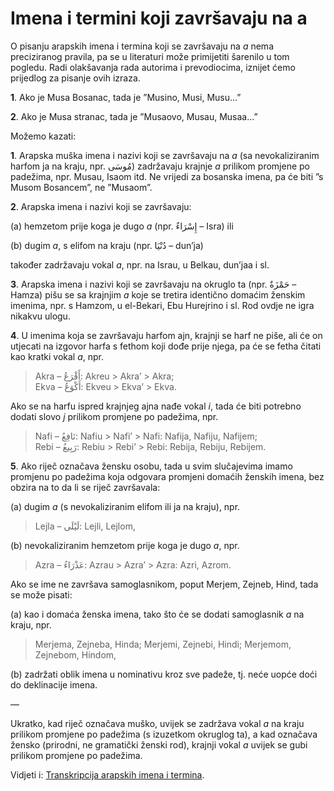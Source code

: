 # Imena i termini koji završavaju na a

O pisanju arapskih imena i termina koji se završavaju na _a_ nema preciziranog pravila, pa se u literaturi može primijetiti šarenilo u tom pogledu. Radi olakšavanja rada autorima i prevodiocima, iznijet ćemo prijedlog za pisanje ovih izraza.

**1**. Ako je Musa Bosanac, tada je ”Musino, Musi, Musu...”

**2**. Ako je Musa stranac, tada je ”Musaovo, Musau, Musaa...”

Možemo kazati:

**1**. Arapska muška imena i nazivi koji se završavaju na _a_ \(sa nevokaliziranim harfom ja na kraju, npr. مُوسَى\) zadržavaju krajnje _a_ prilikom promjene po padežima, npr. Musau, Isaom itd. Ne vrijedi za bosanska imena, pa će biti ”s Musom Bosancem”, ne ”Musaom”.

**2**. Arapska imena i nazivi koji se završavaju:

\(a\) hemzetom prije koga je dugo _a_ \(npr. إِسْرَاءٌ – Isra\) ili

\(b\) dugim _a_, s elifom na kraju \(npr. دُنْيَا – dun’ja\)

također zadržavaju vokal _a_, npr. na Israu, u Belkau, dun’jaa i sl.

**3**. Arapska imena i nazivi koji se završavaju na okruglo ta \(npr. حَمْزَةٌ – Hamza\) pišu se sa krajnjim _a_ koje se tretira identično domaćim ženskim imenima, npr. s Hamzom, u el-Bekari, Ebu Hurejrino i sl. Rod ovdje ne igra nikakvu ulogu.

**4**. U imenima koja se završavaju harfom ajn, krajnji se harf ne piše, ali će on utjecati na izgovor harfa s fethom koji dođe prije njega, pa će se fetha čitati kao kratki vokal _a_, npr.

> Akra – أَقْرَعُ: Akreu &gt; Akra’ &gt; Akra;  
> Ekva – أَكْوَعُ: Ekveu &gt; Ekva’ &gt; Ekva.

Ako se na harfu ispred krajnjeg ajna nađe vokal _i_, tada će biti potrebno dodati slovo _j_ prilikom promjene po padežima, npr.

> Nafi – نَافِعُ: Nafiu &gt; Nafi’ &gt; Nafi: Nafija, Nafiju, Nafijem;  
> Rebi – رَبِيعُ: Rebiu &gt; Rebi’ &gt; Rebi: Rebija, Rebiju, Rebijem.

**5**. Ako riječ označava žensku osobu, tada u svim slučajevima imamo promjenu po padežima koja odgovara promjeni domaćih ženskih imena, bez obzira na to da li se riječ završavala:

\(a\) dugim _a_ \(s nevokaliziranim elifom ili ja na kraju\), npr.

> Lejla – لَيْلَى: Lejli, Lejlom,

\(b\) nevokaliziranim hemzetom prije koga je dugo _a_, npr.

> Azra – عَذْرَاءُ: Azrau &gt; Azra’ &gt; Azra: Azri, Azrom.

Ako se ime ne završava samoglasnikom, poput Merjem, Zejneb, Hind, tada se može pisati:

\(a\) kao i domaća ženska imena, tako što će se dodati samoglasnik _a_ na kraju, npr.

> Merjema, Zejneba, Hinda; Merjemi, Zejnebi, Hindi; Merjemom, Zejnebom, Hindom,

\(b\) zadržati oblik imena u nominativu kroz sve padeže, tj. neće uopće doći do deklinacije imena.

—

Ukratko, kad riječ označava muško, uvijek se zadržava vokal _a_ na kraju prilikom promjene po padežima \(s izuzetkom okruglog ta\), a kad označava žensko \(prirodni, ne gramatički ženski rod\), krajnji vokal _a_ uvijek se gubi prilikom promjene po padežima.

Vidjeti i: [Transkripcija arapskih imena i termina](transkripcija-arapskih-imena-i-termina.md).

